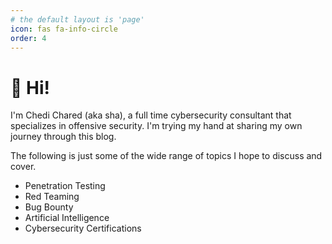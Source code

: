 ```yaml
---
# the default layout is 'page'
icon: fas fa-info-circle
order: 4
---
```


# 👋 Hi!

I'm Chedi Chared (aka sha), a full time cybersecurity consultant that specializes in offensive security. I'm trying my hand at sharing my own journey through this blog.

The following is just some of the wide range of topics I hope to discuss and cover.

* Penetration Testing
* Red Teaming
* Bug Bounty
* Artificial Intelligence
* Cybersecurity Certifications